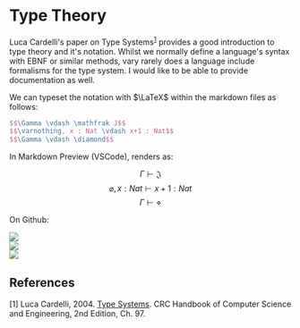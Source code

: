 # Type Theory

Luca Cardelli's paper on Type Systems<sup>[1](#1)</sup> provides a good introduction to type theory and it's notation. Whilst we normally define a language's syntax with EBNF or similar methods, vary rarely does a language include formalisms for the type system. I would like to be able to provide documentation as well.

We can typeset the notation with $\LaTeX$ within the markdown files as follows:

```latex
$$\Gamma \vdash \mathfrak J$$
$$\varnothing, x : Nat \vdash x+1 : Nat$$
$$\Gamma \vdash \diamond$$
```

In Markdown Preview (VSCode), renders as:

$$\Gamma \vdash \mathfrak J$$
$$\varnothing, x : Nat \vdash x+1 : Nat$$
$$\Gamma \vdash \diamond$$

On Github:

<img src="https://render.githubusercontent.com/render/math?math=\Gamma \vdash \mathfrak J">
<br />
<img src="https://render.githubusercontent.com/render/math?math=\varnothing, x : Nat \vdash x+1 : Nat">
<br />
<img src="https://render.githubusercontent.com/render/math?math=\Gamma \vdash \diamond">

## References
<a id="1">[1]</a>
Luca Cardelli, 2004.
[Type Systems](http://lucacardelli.name/Papers/TypeSystems.pdf).
CRC Handbook of Computer Science and Engineering, 2nd Edition, Ch. 97.

